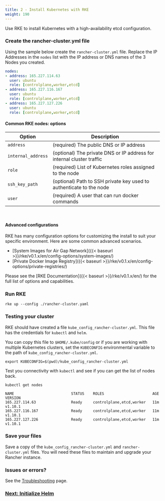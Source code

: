 ```yaml
---
title: 2 - Install Kubernetes with RKE
weight: 190
---
```


Use RKE to install Kubernetes with a high-availability etcd configuration.

### Create the rancher-cluster.yml file

Using the sample below create the `rancher-cluster.yml` file. Replace the IP Addresses in the `nodes` list with the IP address or DNS names of the 3 Nodes you created.

```yaml
nodes:
- address: 165.227.114.63
  user: ubuntu
  role: [controlplane,worker,etcd]
- address: 165.227.116.167
  user: ubuntu
  role: [controlplane,worker,etcd]
- address: 165.227.127.226
  user: ubuntu
  role: [controlplane,worker,etcd]
```

#### Common RKE nodes: options

| Option | Description |
| --- | --- |
| `address` | (required) The public DNS or IP address |
| `internal_address` | (optional) The private DNS or IP address for internal cluster traffic |
| `role` | (required) List of Kubernetes roles assigned to the node |
| `ssh_key_path` | (optional) Path to SSH private key used to authenticate to the node |
| `user` | (required) A user that can run docker commands |

<br/>

#### Advanced configurations

RKE has many configuration options for customizing the install to suit your specific environment. Here are some common advanced scenarios.

* [System Images for Air Gap Network]({{< baseurl >}}/rke/v0.1.x/en/config-options/system-images/)
* [Private Docker Image Registry]({{< baseurl >}}/rke/v0.1.x/en/config-options/private-registries/)

Please see the [RKE Documentation]({{< baseurl >}}/rke/v0.1.x/en/) for the full list of options and capabilities.

### Run RKE

```
rke up --config ./rancher-cluster.yaml
```

### Testing your cluster

RKE should have created a file `kube_config_rancher-cluster.yml`. This file has the credentials for `kubectl` and `helm`.

You can copy this file to `$HOME/.kube/config` or if you are working with multiple Kubernetes clusters, set the `KUBECONFIG` environmental variable to the path of `kube_config_rancher-cluster.yml`.

```
export KUBECONFIG=$(pwd)/kube_config_rancher-cluster.yml
```

Test you connectivity with `kubectl` and see if you can get the list of nodes back.

```
kubectl get nodes

NAME                          STATUS    ROLES                      AGE       VERSION
165.227.114.63                Ready     controlplane,etcd,worker   11m       v1.10.1
165.227.116.167               Ready     controlplane,etcd,worker   11m       v1.10.1
165.227.127.226               Ready     controlplane,etcd,worker   11m       v1.10.1
```

### Save your files

Save a copy of the `kube_config_rancher-cluster.yml` and `rancher-cluster.yml` files. You will need these files to maintain and upgrade your Rancher instance.

### Issues or errors?

See the [Troubleshooting](troubleshooting/) page.

### [Next: Initialize Helm](../helm-init/)